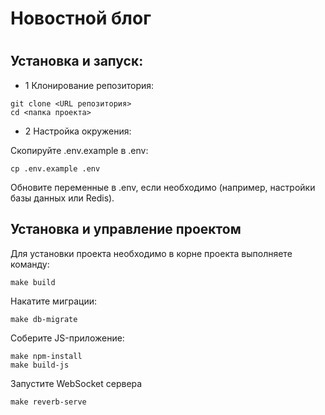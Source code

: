 # Новостной блог

#

## Установка и запуск:

- 1 Клонирование репозитория:

```
git clone <URL репозитория>
cd <папка проекта>
```

- 2 Настройка окружения:

Скопируйте .env.example в .env:

```
cp .env.example .env
```

Обновите переменные в .env, если необходимо (например, настройки базы данных или Redis).

## Установка и управление проектом

Для установки проекта необходимо в корне проекта выполняете команду:

```make build```

Накатите миграции:

```make db-migrate```

Соберите JS-приложение:

```
make npm-install
make build-js
```

Запустите WebSocket сервера
```
make reverb-serve
```
